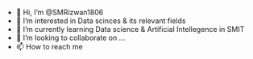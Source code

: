 - 👋 Hi, I’m @SMRizwan1806
- 👀 I’m interested in Data scinces & its relevant fields
- 🌱 I’m currently learning Data science & Artificial Intellegence in SMIT
- 💞️ I’m looking to collaborate on ...
- 📫 How to reach me 

<!---
SMRizwan1806/SMRizwan1806 is a ✨ special ✨ repository because its `README.md` (this file) appears on your GitHub profile.
You can click the Preview link to take a look at your changes.
--->
